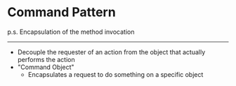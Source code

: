 # Command Pattern

p.s. Encapsulation of the method invocation

---

- Decouple the requester of an action from the object that actually performs the action
- "Command Object"
    - Encapsulates a request to do something on a specific object
    